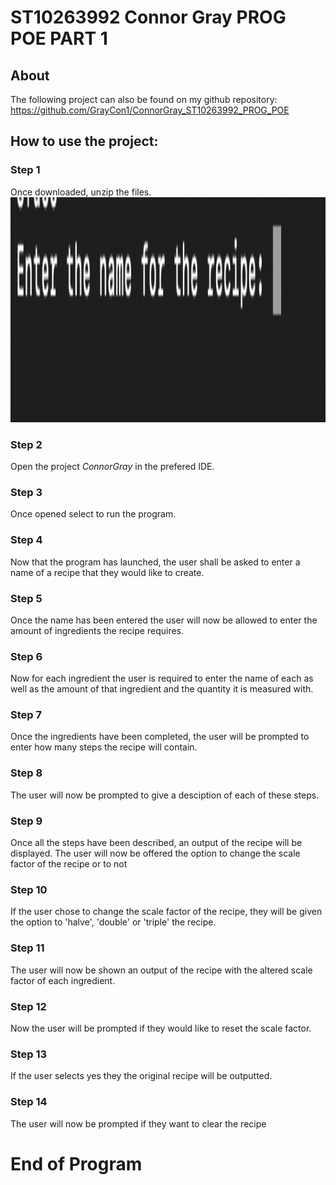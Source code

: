# ST10263992 Connor Gray PROG POE PART 1

## About
The following project can also be found on my github repository: https://github.com/GrayCon1/ConnorGray_ST10263992_PROG_POE

## How to use the project:
### Step 1
Once downloaded, unzip the files.
<img src="Images/Step 1.png" width="640" height="360" alt="Step 1 in POE"/>

### Step 2
Open the project _ConnorGray_ in the prefered IDE.

### Step 3
Once opened select to run the program. 

### Step 4 
Now that the program has launched, the user shall be asked to enter a name of a recipe that they would like to create.

### Step 5
Once the name has been entered the user will now be allowed to enter the amount of ingredients the recipe requires.

### Step 6
Now for each ingredient the user is required to enter the name of each as well as the amount of that ingredient and the quantity it is measured with.

### Step 7
Once the ingredients have been completed, the user will be prompted to enter how many steps the recipe will contain.

### Step 8
The user will now be prompted to give a desciption of each of these steps.

### Step 9
Once all the steps have been described, an output of the recipe will be displayed. The user will now be offered the option to change the scale factor of the recipe or to not

### Step 10
If the user chose to change the scale factor of the recipe, they will be given the option to 'halve', 'double' or 'triple' the recipe.

### Step 11
The user will now be shown an output of the recipe with the altered scale factor of each ingredient.

### Step 12
Now the user will be prompted if they would like to reset the scale factor.

### Step 13 
If the user selects yes they the original recipe will be outputted.

### Step 14
The user will now be prompted if they want to clear the recipe

# End of Program
